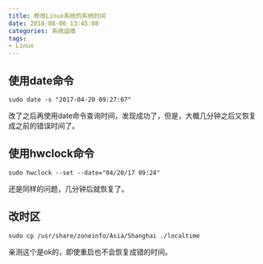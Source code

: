 ```yaml
---
title: 修改Linux系统的系统时间
date: 2018-08-06 13:45:08
categories: 系统运维
tags:
- Linux
---
```


## 使用date命令
```
sudo date -s "2017-04-20 09:27:07"
```

改了之后再使用date命令查询时间，发现成功了，但是，大概几分钟之后又恢复成之前的错误时间了。

## 使用hwclock命令
```
sudo hwclock --set --date="04/20/17 09:24"
```

还是同样的问题，几分钟后就恢复了。

<!-- more -->

## 改时区

```
sudo cp /usr/share/zoneinfo/Asia/Shanghai ./localtime
```

亲测这个是ok的，即使重启也不会恢复成错的时间。